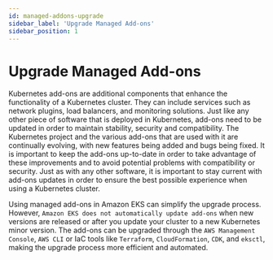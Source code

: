 ```yaml
---
id: managed-addons-upgrade
sidebar_label: 'Upgrade Managed Add-ons'
sidebar_position: 1
---
```


# Upgrade Managed Add-ons

Kubernetes add-ons are additional components that enhance the functionality of a Kubernetes cluster. They can include services such as network plugins, load balancers, and monitoring solutions. Just like any other piece of software that is deployed in Kubernetes, add-ons need to be updated in order to maintain stability, security and compatibility. The Kubernetes project and the various add-ons that are used with it are continually evolving, with new features being added and bugs being fixed. It is important to keep the add-ons up-to-date in order to take advantage of these improvements and to avoid potential problems with compatibility or security. Just as with any other software, it is important to stay current with add-ons updates in order to ensure the best possible experience when using a Kubernetes cluster.

Using managed add-ons in Amazon EKS can simplify the upgrade process. However, `Amazon EKS does not automatically update add-ons` when new versions are released or after you update your cluster to a new Kubernetes minor version. The add-ons can be upgraded through the `AWS Management Console`, `AWS CLI` or IaC tools like `Terraform`, `CloudFormation`, `CDK`, and `eksctl`, making the upgrade process more efficient and automated.

